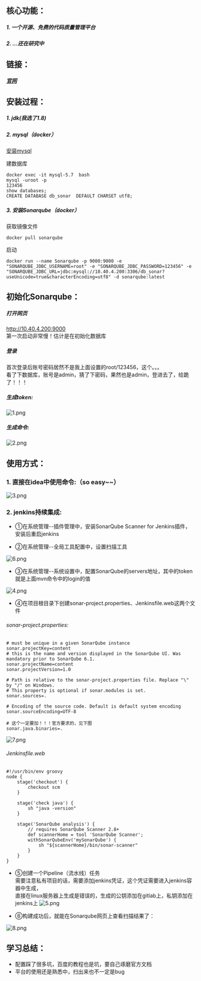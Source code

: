 ## 核心功能：
##### 1. 一个开源、免费的代码质量管理平台
##### 2. ...还在研究中

## 链接：
##### [官网](https://www.sonarqube.org/)

## 安装过程：
##### 1. jdk(我选了1.8)
##### 2. mysql（docker）  


[安装mysql](/mysql/mysql-linux.md)

建数据库
```
docker exec -it mysql-5.7  bash
mysql -uroot -p
123456
show databases;
CREATE DATABASE db_sonar  DEFAULT CHARSET utf8;
```

##### 3. 安装Sonarqube（docker）

获取镜像文件

```
docker pull sonarqube
```

启动
```
docker run --name Sonarqube -p 9000:9000 -e "SONARQUBE_JDBC_USERNAME=root" -e "SONARQUBE_JDBC_PASSWORD=123456" -e "SONARQUBE_JDBC_URL=jdbc:mysql://10.40.4.200:3306/db_sonar?useUnicode=true&characterEncoding=utf8" -d sonarqube:latest

```


## 初始化Sonarqube：
##### 打开网页  
http://10.40.4.200:9000  
第一次启动非常慢！估计是在初始化数据库

##### 登录  
首次登录后账号密码居然不是我上面设置的root/123456，这个。。。  
看了下数据库，账号是admin，猜了下密码，果然也是admin，登进去了，给跪了！！！

##### 生成token:
![1.png](pic/1.png)   

##### 生成命令:
![2.png](pic/2.png)  


## 使用方式：
### 1. 直接在idea中使用命令:（so easy~~）  

![3.png](pic/3.png)  

### 2. jenkins持续集成:  
- ①在系统管理--插件管理中，安装SonarQube Scanner for Jenkins插件，安装后重启jenkins  

- ②在系统管理--全局工具配置中，设置扫描工具

![6.png](pic/6.png)  

- ③在系统管理--系统设置中，配置SonarQube的servers地址，其中的token就是上面mvn命令中的login的值  

![4.png](pic/4.png)  

- ④在项目根目录下创建sonar-project.properties、Jenkinsfile.web这两个文件  

###### sonar-project.properties:  

```
# must be unique in a given SonarQube instance
sonar.projectKey=content
# this is the name and version displayed in the SonarQube UI. Was mandatory prior to SonarQube 6.1.
sonar.projectName=content
sonar.projectVersion=1.0
 
# Path is relative to the sonar-project.properties file. Replace "\" by "/" on Windows.
# This property is optional if sonar.modules is set. 
sonar.sources=.
 
# Encoding of the source code. Default is default system encoding
sonar.sourceEncoding=UTF-8

# 这个一定要加！！！官方要求的，见下图
sonar.java.binaries=.

```

![7.png](pic/7.png)  

###### Jenkinsfile.web  

```
#!/usr/bin/env groovy
node {
    stage('checkout') {
        checkout scm
    }
    
    stage('check java') {
        sh "java -version"
    }
    
    stage('SonarQube analysis') {
        // requires SonarQube Scanner 2.8+
        def scannerHome = tool 'SonarQube Scanner';
        withSonarQubeEnv('mySonarQube') {
            sh "${scannerHome}/bin/sonar-scanner"
        }
    }
}
```

- ⑤创建一个Pipeline（流水线）任务  
需要注意私有项目的话，需要添加jenkins凭证，这个凭证需要进入jenkins容器中生成，  
直接在linux服务器上生成是错误的，生成的公钥添加在gitlab上，私钥添加在jenkins上
![5.png](pic/5.png)  


- ⑥构建成功后，就能在Sonarqube网页上查看扫描结果了：  

![8.png](pic/8.png) 


## 学习总结：  

- 配置踩了很多坑，百度的教程也是坑，要自己琢磨官方文档
- 平台的使用还是熟悉中，扫出来也不一定是bug




